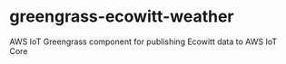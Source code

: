 # greengrass-ecowitt-weather
AWS IoT Greengrass component for publishing Ecowitt data to AWS IoT Core
